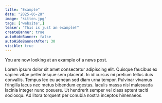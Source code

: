 ```yaml
---
title: "Example"
date: "2025-06-28"
image: "kitten.jpg"
tags: ['website',]
teaser: "This is just an example!"
createBanner: true
autoHideBanner: false
autoHideBannerAfter: 30
visible: true
---
```


You are now looking at an example of a news post.

Lorem ipsum dolor sit amet consectetur adipiscing elit. Quisque faucibus ex sapien vitae pellentesque sem placerat. In id cursus mi pretium tellus duis convallis. Tempus leo eu aenean sed diam urna tempor. Pulvinar vivamus fringilla lacus nec metus bibendum egestas. Iaculis massa nisl malesuada lacinia integer nunc posuere. Ut hendrerit semper vel class aptent taciti sociosqu. Ad litora torquent per conubia nostra inceptos himenaeos.